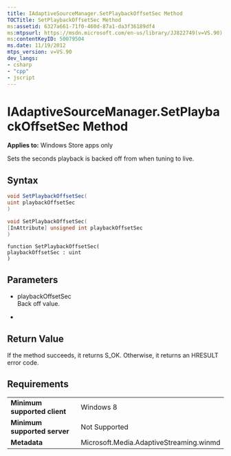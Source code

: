 ```yaml
---
title: IAdaptiveSourceManager.SetPlaybackOffsetSec Method
TOCTitle: SetPlaybackOffsetSec Method
ms:assetid: 6327a661-71f0-460d-87a1-da3f36189df4
ms:mtpsurl: https://msdn.microsoft.com/en-us/library/JJ822749(v=VS.90)
ms:contentKeyID: 50079504
ms.date: 11/19/2012
mtps_version: v=VS.90
dev_langs:
- csharp
- "cpp"
- jscript
---
```


# IAdaptiveSourceManager.SetPlaybackOffsetSec Method

**Applies to:** Windows Store apps only

Sets the seconds playback is backed off from when tuning to live.

## Syntax

```csharp
void SetPlaybackOffsetSec(
uint playbackOffsetSec
)
```

```cpp
void SetPlaybackOffsetSec(
[InAttribute] unsigned int playbackOffsetSec
)
```

```jscript
function SetPlaybackOffsetSec(
playbackOffsetSec : uint
)
```

## Parameters

  - playbackOffsetSec  
    Back off value.

  -  

## Return Value

If the method succeeds, it returns S\_OK. Otherwise, it returns an HRESULT error code.

## Requirements

|||
|--- |--- |
|**Minimum supported client**|Windows 8|
|**Minimum supported server**|Not Supported|
|**Metadata**|Microsoft.Media.AdaptiveStreaming.winmd|

